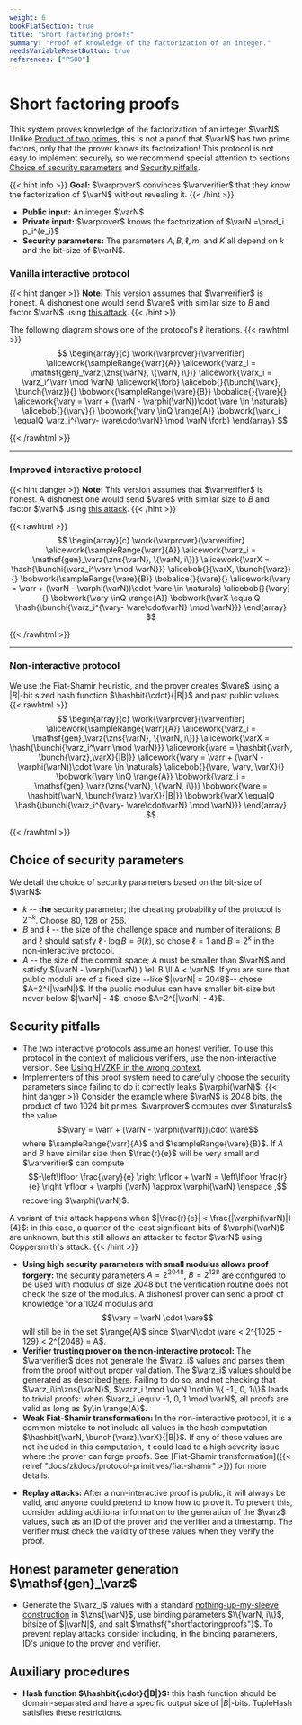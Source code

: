 ```yaml
---
weight: 6
bookFlatSection: true
title: "Short factoring proofs"
summary: "Proof of knowledge of the factorization of an integer."
needsVariableResetButton: true
references: ["PS00"]
---
```

# Short factoring proofs
This system proves knowledge of the factorization of an integer $\varN$. Unlike [Product of two primes](product-product-primes/product-of-two-primes), this is not a proof that $\varN$ has two prime factors, only that the prover knows its factorization!
This protocol is not easy to implement securely, so we recommend special attention to sections [Choice of security parameters](#choice-of-security-parameters) and [Security pitfalls](#security-pitfalls).

{{< hint info >}}
**Goal:**
$\varprover$ convinces $\varverifier$ that they know the factorization of $\varN$ without revealing it.
{{< /hint >}}
 * __Public input:__ An integer $\varN$
 * __Private input:__ $\varprover$ knows the factorization of $\varN =\prod_i p_i^{e_i}$
 * __Security parameters:__ The parameters $A, B, \ell, m$, and $K$ all depend on $k$ and the bit-size of $\varN$.



### Vanilla interactive protocol
{{< hint danger >}}
**Note:**
This version assumes that $\varverifier$ is honest. A dishonest one would send $\vare$ with similar size to $B$ and factor $\varN$ using [this attack](#security-pitfalls).
{{< /hint >}}


The following diagram shows one of the protocol's $\ell$ iterations.
{{< rawhtml >}}
 $$
 \begin{array}{c}
 \work{\varprover}{\varverifier}
 \alicework{\sampleRange{\varr}{A}}
 \alicework{\varz_i = \mathsf{gen}_\varz(\zns{\varN}, \{\varN, i\})}
 \alicework{\varx_i = \varz_i^\varr \mod \varN}
 \alicework{\forb}
 \alicebob{}{\bunch{\varx}, \bunch{\varz}}{}
 \bobwork{\sampleRange{\vare}{B}}
 \bobalice{}{\vare}{}
 \alicework{\vary = \varr + (\varN - \varphi(\varN))\cdot \vare \in \naturals}
 \alicebob{}{\vary}{}
 \bobwork{\vary \inQ \range{A}}
 \bobwork{\varx_i \equalQ \varz_i^{\vary- \vare\cdot\varN} \mod \varN \forb}
 \end{array}
 $$

{{< /rawhtml >}}

-----

### Improved interactive protocol
{{< hint danger >}}
**Note:**
This version assumes that $\varverifier$ is honest. A dishonest one would send $\vare$ with similar size to $B$ and factor $\varN$ using [this attack](#security-pitfalls).
{{< /hint >}}

{{< rawhtml >}}
 $$
 \begin{array}{c}
 \work{\varprover}{\varverifier}
 \alicework{\sampleRange{\varr}{A}}
 \alicework{\varz_i = \mathsf{gen}_\varz(\zns{\varN}, \{\varN, i\})}
 \alicework{\varX = \hash{\bunchi{\varz_i^\varr \mod \varN}}}
 \alicebob{}{\varX, \bunch{\varz}}{}
 \bobwork{\sampleRange{\vare}{B}}
 \bobalice{}{\vare}{}
 \alicework{\vary = \varr + (\varN - \varphi(\varN))\cdot \vare \in \naturals}
 \alicebob{}{\vary}{}
 \bobwork{\vary \inQ \range{A}}
 \bobwork{\varX \equalQ \hash{\bunchi{\varz_i^{\vary- \vare\cdot\varN} \mod \varN}}}
 \end{array}
 $$

{{< /rawhtml >}}

-----

### Non-interactive protocol
We use the Fiat-Shamir heuristic, and the prover creates $\vare$ using a $|B|$-bit sized hash function $\hashbit{\cdot}{|B|}$ and past public values.
{{< rawhtml >}}
 $$
 \begin{array}{c}
 \work{\varprover}{\varverifier}
 \alicework{\sampleRange{\varr}{A}}
 \alicework{\varz_i = \mathsf{gen}_\varz(\zns{\varN}, \{\varN, i\})}
 \alicework{\varX = \hash{\bunchi{\varz_i^\varr \mod \varN}}}
 \alicework{\vare = \hashbit{\varN, \bunch{\varz},\varX}{|B|}}
 \alicework{\vary = \varr + (\varN - \varphi(\varN))\cdot \vare \in \naturals}
 \alicebob{}{\vare, \vary, \varX}{}
 \bobwork{\vary \inQ \range{A}}
 \bobwork{\varz_i = \mathsf{gen}_\varz(\zns{\varN}, \{\varN, i\})}
 \bobwork{\vare = \hashbit{\varN, \bunch{\varz},\varX}{|B|}}
 \bobwork{\varX \equalQ \hash{\bunchi{\varz_i^{\vary- \vare\cdot\varN} \mod \varN}}}
 \end{array}
 $$

{{< /rawhtml >}}

## Choice of security parameters
We detail the choice of security parameters based on the bit-size of $\varN$:
 * $k$ -- __the__ security parameter; the cheating probability of the protocol is $2^{-k}$. Choose 80, 128 or 256.
 * $B$ and $\ell$ -- the size of the challenge space and number of iterations; $B$ and $\ell$ should satisfy $\ell\cdot \log B = \theta(k)$, so chose $\ell=1$ and $B=2^k$ in the non-interactive protocol.
 * $A$ -- the size of the commit space; $A$ must be smaller than $\varN$ and satisfy $(\varN - \varphi(\varN) ) \ell B \ll A < \varN$. If you are sure that public moduli are of a fixed size --like $|\varN| = 2048$-- chose $A=2^{|\varN|}$. If the public modulus can have smaller bit-size but never below $|\varN| - 4$, chose $A=2^{|\varN| - 4}$.

## Security pitfalls
- The two interactive protocols assume an honest verifier. To use this protocol in the context of malicious verifiers, use the non-interactive version. See [Using HVZKP in the wrong context](../../../security-of-zkps/when-to-use-hvzk).
- Implementers of this proof system need to carefully choose the security parameters since failing to do it correctly leaks $\varphi(\varN)$:
{{< hint danger >}}
Consider the example where $\varN$ is 2048 bits, the product of two 1024 bit primes. $\varprover$ computes over $\naturals$ the value $$\vary = \varr + (\varN - \varphi(\varN))\cdot \vare$$ where $\sampleRange{\varr}{A}$ and $\sampleRange{\vare}{B}$. If $A$ and $B$ have similar size then $\frac{r}{e}$ will be very small and $\varverifier$ can compute $$-\left\lfloor \frac{\vary}{e} \right \rfloor + \varN = \left\lfloor \frac{r}{e} \right \rfloor + \varphi (\varN) \approx \varphi(\varN) \enspace ,$$ recovering $\varphi(\varN)$.

A variant of this attack happens when $|\frac{r}{e}| < \frac{|\varphi(\varN)|}{4}$: in this case, a quarter of the least significant bits of $\varphi(\varN)$ are unknown, but this still allows an attacker to factor $\varN$ using Coppersmith's attack.
{{< /hint >}}

- __Using high security parameters with small modulus allows proof forgery:__ the security parameters $A=2^{2048}$, $B=2^{128}$ are configured to be used with modulus of size 2048 but the verification routine does not check the size of the modulus. A dishonest prover can send a proof of knowledge for a 1024 modulus and $$\vary = \varN \cdot \vare$$ will still be in the set $\range{A}$ since $\varN\cdot \vare < 2^{1025 + 129} < 2^{2048} = A$.
- __Verifier trusting prover on the non-interactive protocol:__ The $\varverifier$ does not generate the $\varz_i$ values and parses them from the proof without proper validation. The $\varz_i$ values should be generated as described [here](#honest-parameter-generation-mathsfgen_varz). Failing to do so, and not checking that $\varz_i\in\zns{\varN}$, $\varz_i \mod \varN \not\in \\{ -1 , 0, 1\\}$ leads to trivial proofs: when $\varz_i \equiv -1, 0, 1 \mod \varN$, all proofs are valid as long as $y\in \range{A}$.
 - **Weak Fiat-Shamir transformation:** In the non-interactive protocol, it is a common mistake to not include all values in the hash computation $\hashbit{\varN, \bunch{\varz},\varX}{|B|}$. If any of these values are not included in this computation, it could lead to a high severity issue where the prover can forge proofs. See [Fiat-Shamir transformation]({{< relref "docs/zkdocs/protocol-primitives/fiat-shamir" >}}) for more details.
 * __Replay attacks:__ After a non-interactive proof is public, it will always be valid, and anyone could pretend to know how to prove it. To prevent this, consider adding additional information to the generation of the $\varz$ values, such as an ID of the prover and the verifier and a timestamp. The verifier must check the validity of these values when they verify the proof.

## Honest parameter generation $\mathsf{gen}_\varz$
 - Generate the $\varz_i$ values with a standard [nothing-up-my-sleeve construction](../../../protocol-primitives/nums) in $\zns{\varN}$, use binding parameters $\\{\varN, i\\}$, bitsize of $|\varN|$, and salt $\mathsf{"shortfactoringproofs"}$. To prevent replay attacks consider including, in the binding parameters, ID's unique to the prover and verifier.

## Auxiliary procedures
 - __Hash function $\hashbit{\cdot}{|B|}$:__ this hash function should be domain-separated and have a specific output size of $|B|$-bits. $\mathsf{TupleHash}$ satisfies these restrictions.